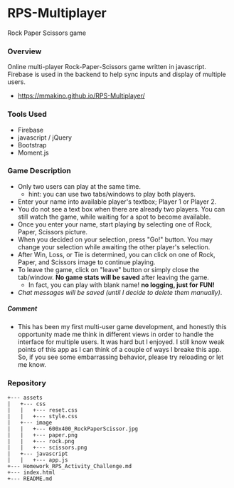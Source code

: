 # RPS-Multiplayer
Rock Paper Scissors game

### Overview
Online multi-player Rock-Paper-Scissors game written in javascript. Firebase is used in the backend to help sync inputs and display of multiple users.
* https://mmakino.github.io/RPS-Multiplayer/

### Tools Used
* Firebase
* javascript / jQuery
* Bootstrap
* Moment.js

### Game Description
  * Only two users can play at the same time.
    * hint: you can use two tabs/windows to play both players.
  * Enter your name into available player's textbox; Player 1 or Player 2.
  * You do not see a text box when there are already two players. You can still watch the game, while waiting for a spot to become available.
  * Once you enter your name, start playing by selecting one of Rock, Paper, Scissors picture.
  * When you decided on your selection, press "Go!" button. You may change your selection while awaiting the other player's selection.
  * After Win, Loss, or Tie is determined, you can click on one of Rock, Paper, and Scissors image to continue playing.
  * To leave the game, click on "leave" button or simply close the tab/window. __No game stats will be saved__ after leaving the game.
    * In fact, you can play with blank name! __no logging, just for FUN!__
  * _Chat messages will be saved (until I decide to delete them manually)_.

##### Comment
  * This has been my first multi-user game development, and honestly this opportunity made me think in different views in order to handle the interface for multiple users. It was hard but I enjoyed. I still know weak points of this app as I can think of a couple of ways I breake this app. So, if you see some embarrassing behavior, please try reloading or let me know.

### Repository
```
+--- assets
|   +--- css
|   |   +--- reset.css
|   |   +--- style.css
|   +--- image
|   |   +--- 600x400_RockPaperScissor.jpg
|   |   +--- paper.png
|   |   +--- rock.png
|   |   +--- scissors.png
|   +--- javascript
|   |   +--- app.js
+--- Homework_RPS_Activity_Challenge.md
+--- index.html
+--- README.md
```
